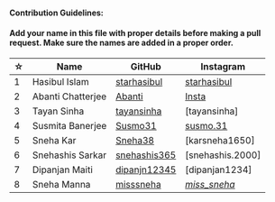 #### Contribution Guidelines:

#### Add your name in this file with proper details before making a pull request. Make sure the names are added in a proper order.

| ☆ | Name | GitHub | Instagram |
| --- | --- | --- | --- |
| 1 | Hasibul Islam | [starhasibul](https://github.com/starhasibul) | [starhasibul](https://instagram.com/starhasibul) |
| 2 |Abanti Chatterjee | [Abanti](https://github.com/Abanti-2001) | [Insta](Instagram.com) |
| 3 | Tayan Sinha | [tayansinha](https://github.com/TayanSinha) | [tayansinha] |
|4 | Susmita Banerjee | [Susmo31](https://github.com/Susmo31) | [susmo.31](https://www.instagram.com/susmo.31/) |
|5| Sneha Kar | [Sneha38](https://github.com/Sneha38) | [karsneha1650]
| 6 | Snehashis Sarkar | [snehashis365](https://github.com/snehashis365) | [snehashis.2000]
| 7 | Dipanjan Maiti | [dipanjn12345](https://github.com/Dipanjan12345) | [dipanjan1234]
| 8 | Sneha Manna | [misssneha](https://github.com/misssneha) | [_miss_sneha_](https://www.instagram.com/_miss__sneha_/) |
